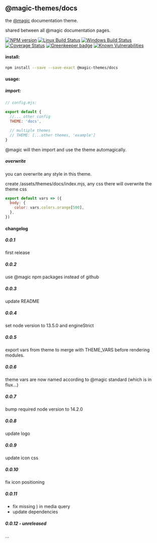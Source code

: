 ## @magic-themes/docs

the [@magic](https://github.com/magic/core) documentation theme.

shared between all @magic documentation pages.

[![NPM version][npm-image]][npm-url]
[![Linux Build Status][travis-image]][travis-url]
[![Windows Build Status][appveyor-image]][appveyor-url]
[![Coverage Status][coveralls-image]][coveralls-url]
[![Greenkeeper badge][greenkeeper-image]][greenkeeper-url]
[![Known Vulnerabilities][snyk-image]][snyk-url]

[npm-image]: https://img.shields.io/npm/v/@magic-themes/docs.svg
[npm-url]: https://www.npmjs.com/package/@magic-themes/docs
[travis-image]: https://img.shields.io/travis/com/magic-themes/docs/master
[travis-url]: https://travis-ci.com/magic-themes/docs
[appveyor-image]: https://img.shields.io/appveyor/ci/magicthemes/docs/master.svg
[appveyor-url]: https://ci.appveyor.com/project/magicthemes/docs/branch/master
[coveralls-image]: https://coveralls.io/repos/github/magic-themes/docs/badge.svg
[coveralls-url]: https://coveralls.io/github/magic-themes/docs
[greenkeeper-image]: https://badges.greenkeeper.io/magic-themes/docs.svg
[greenkeeper-url]: https://badges.greenkeeper.io/magic-themes/docs.svg
[snyk-image]: https://snyk.io/test/github/magic-themes/docs/badge.svg
[snyk-url]: https://snyk.io/test/github/magic-themes/docs

#### install:
```bash
npm install --save --save-exact @magic-themes/docs
```

#### usage:

##### import:
```javascript
// config.mjs:

export default {
  //... other config
  THEME: 'docs',

  // multiple themes
  // THEME: [...other themes, 'example']
}
```

@magic will then import and use the theme automagically.

##### overwrite
you can overwrite any style in this theme.

create /assets/themes/docs/index.mjs, any css there will overwrite the theme css

```javascript
export default vars => ({
  body: {
    color: vars.colors.orange[500],
  },
})
```

#### changelog
##### 0.0.1
first release

##### 0.0.2
use @magic npm packages instead of github

##### 0.0.3
update README

##### 0.0.4
set node version to 13.5.0 and engineStrict

##### 0.0.5
export vars from theme to merge with THEME_VARS before rendering modules.

##### 0.0.6
theme vars are now named according to @magic standard (which is in flux...)

##### 0.0.7 
bump required node version to 14.2.0

##### 0.0.8
update logo

##### 0.0.9
update icon css

##### 0.0.10
fix icon positioning

##### 0.0.11
* fix missing ) in media query
* update dependencies

##### 0.0.12 - unreleased
...
